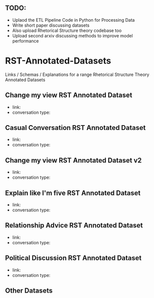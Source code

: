 ## TODO: 
  - Uplaod the ETL Pipeline Code in Python for Processing Data
  - Write short paper discussing datasets
  - Also upload Rhetorical Structure theory codebase too
  - Upload second arxiv discussing methods to improve model performance

# RST-Annotated-Datasets
Links / Schemas / Explanations for a range Rhetorical Structure Theory Annotated Datasets

## Change my view RST Annotated Dataset
- link: 
- conversation type:

## Casual Conversation RST Annotated Dataset
- link: 
- conversation type:

## Change my view RST Annotated Dataset v2
- link: 
- conversation type:

## Explain like I'm five RST Annotated Dataset
- link: 
- conversation type:

## Relationship Advice RST Annotated Dataset
- link: 
- conversation type:

## Political Discussion RST Annotated Dataset
- link: 
- conversation type:

## Other Datasets

